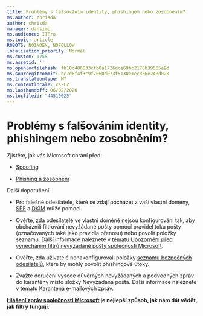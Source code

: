 ```yaml
---
title: Problémy s falšováním identity, phishingem nebo zosobněním?
ms.author: chrisda
author: chrisda
manager: dansimp
ms.audience: ITPro
ms.topic: article
ROBOTS: NOINDEX, NOFOLLOW
localization_priority: Normal
ms.custom: 1755
ms.assetid: ''
ms.openlocfilehash: fb10c486833cfb0a1726dce69bc2176b39565e9d
ms.sourcegitcommit: bc7d6f4f3c9f7060d073f5130e1ec856e248d020
ms.translationtype: MT
ms.contentlocale: cs-CZ
ms.lasthandoff: 06/02/2020
ms.locfileid: "44510025"
---
```

# <a name="issues-with-spoofing-phishing-or-impersonation"></a>Problémy s falšováním identity, phishingem nebo zosobněním?

Zjistěte, jak vás Microsoft chrání před:

- [Spoofing](https://docs.microsoft.com/microsoft-365/security/office-365-security/anti-spoofing-protection)

- [Phishing a zosobnění](https://docs.microsoft.com/microsoft-365/security/office-365-security/atp-anti-phishing)

Další doporučení:

- Pro falešné odesílatele, které se zdají pocházet z vaší vlastní domény, [SPF](https://docs.microsoft.com/microsoft-365/security/office-365-security/set-up-spf-in-office-365-to-help-prevent-spoofing) a [DKIM](https://docs.microsoft.com/microsoft-365/security/office-365-security/use-dkim-to-validate-outbound-email) může pomoci.

- Ověřte, zda odesílatelé ve vlastní doméně nejsou konfigurováni tak, aby obcháznili filtrování nevyžádané pošty pomocí pravidel toku pošty (označovaných také jako pravidla přenosu) nebo povolit položky seznamu. Další informace naleznete v [tématu Upozornění před vynecháním filtrů nevyžádané pošty společnosti Microsoft](https://docs.microsoft.com/exchange/troubleshoot/antispam/cautions-against-bypassing-spam-filters).

- Ověřte, zda uživatelé nenakonfigurovali položky [seznamu bezpečných odesílatelů,](https://support.office.com/article/BE1BAEA0-BEAB-4A30-B968-9004332336CE) které by mohly povolit phishingové útoky.

- Zvažte doručení vysoce důvěrných nevyžádaných a podvodných zpráv do karantény místo složky Nevyžádaná pošta. Další informace naleznete v [tématu Karanténa e-mailových zpráv](https://docs.microsoft.com/microsoft-365/security/office-365-security/quarantine-email-messages).

**[Hlášení zpráv společnosti Microsoft](https://support.office.com/article/b5caa9f1-cdf3-4443-af8c-ff724ea719d2) je nejlepší způsob, jak nám dát vědět, jak filtry fungují.**
